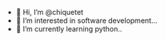 - 👋 Hi, I’m @chiquetet
- 👀 I’m interested in software development...
- 🌱 I’m currently learning python..

<!---
chiquetet/chiquetet is a ✨ special ✨ repository because its `README.md` (this file) appears on your GitHub profile.
You can click the Preview link to take a look at your changes.
--
